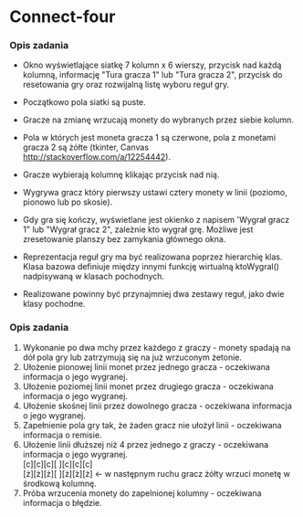 # Connect-four
### Opis zadania 
- Okno wyświetlające siatkę 7 kolumn x 6 wierszy, przycisk nad każdą kolumną, informację "Tura gracza 1" lub "Tura gracza 2", przycisk do resetowania gry oraz rozwijalną listę wyboru reguł gry.

- Początkowo pola siatki są puste.
- Gracze na zmianę wrzucają monety do wybranych przez siebie kolumn.

- Pola w których jest moneta gracza 1 są czerwone, pola z monetami gracza 2
są żółte (tkinter, Canvas http://stackoverflow.com/a/12254442).
- Gracze wybierają kolumnę klikając przycisk nad nią.

- Wygrywa gracz który pierwszy ustawi cztery monety w linii (poziomo, pionowo lub po skosie).
- Gdy gra się kończy, wyświetlane jest okienko z napisem 'Wygrał gracz 1" lub "Wygrał gracz 2", zależnie kto wygrał grę. Możliwe jest zresetowanie planszy bez zamykania głównego okna.
- Reprezentacja reguł gry ma być realizowana poprzez hierarchię klas. Klasa bazowa definiuje między innymi funkcję wirtualną ktoWygral() nadpisywaną w klasach pochodnych.
- Realizowane powinny być przynajmniej dwa zestawy reguł, jako dwie klasy pochodne.

### Opis zadania 

1. Wykonanie po dwa mchy przez każdego z graczy - monety spadają na dół pola gry lub zatrzymują się na już wrzuconym żetonie.
2. Ułożenie pionowej linii monet przez jednego gracza - oczekiwana informacja o jego wygranej.
3. Ułożenie poziomej linii monet przez drugiego gracza - oczekiwana informacja o jego wygranej.
4. Ułożenie skośnej linii przez dowolnego gracza - oczekiwana informacja o
jego wygranej.
5. Zapełnienie pola gry tak, że żaden gracz nie ułożył linii - oczekiwana informacja o remisie.
6. Ułożenie linii dłuższej niż 4 przez jednego z graczy - oczekiwana informacja o jego wygranej.  
[c][c][c][ ][c][c][c]  
[ż][ż][ż][ ][ż][ż][ż] <- w następnym ruchu gracz żółty wrzuci monetę w
środkową kolumnę.
7. Próba wrzucenia monety do zapelnionej kolumny - oczekiwana informacja o błędzie.
